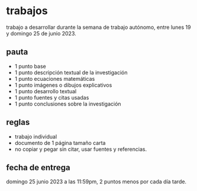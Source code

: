# trabajos

trabajo a desarrollar durante la semana de trabajo autónomo, entre lunes 19 y domingo 25 de junio 2023.

## pauta

- 1 punto base
- 1 punto descripción textual de la investigación
- 1 punto ecuaciones matemáticas
- 1 punto imágenes o dibujos explicativos
- 1 punto desarrollo textual
- 1 punto fuentes y citas usadas
- 1 punto conclusiones sobre la investigación

## reglas

- trabajo individual
- documento de 1 página tamaño carta
- no copiar y pegar sin citar, usar fuentes y referencias.

## fecha de entrega

domingo 25 junio 2023 a las 11:59pm, 2 puntos menos por cada día tarde.
